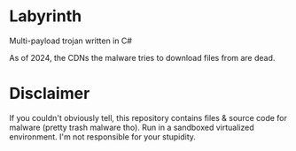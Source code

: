 # Labyrinth
Multi-payload trojan written in C#

As of 2024, the CDNs the malware tries to download files from are dead.

# Disclaimer
If you couldn't obviously tell, this repository contains files & source code for malware (pretty trash malware tho). Run in a sandboxed virtualized environment.
I'm not responsible for your stupidity.
